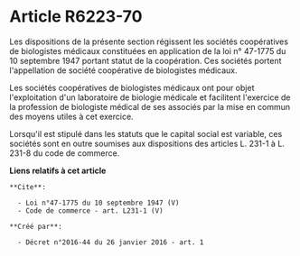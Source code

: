# Article R6223-70

Les dispositions de la présente section régissent les sociétés coopératives de biologistes médicaux constituées en
application de la loi n° 47-1775 du 10 septembre 1947 portant statut de la coopération. Ces sociétés portent l'appellation de
société coopérative de biologistes médicaux. 

Les sociétés coopératives de biologistes médicaux ont pour objet l'exploitation d'un laboratoire de biologie médicale et
facilitent l'exercice de la profession de biologiste médical de ses associés par la mise en commun des moyens utiles à cet
exercice. 

Lorsqu'il est stipulé dans les statuts que le capital social est variable, ces sociétés sont en outre soumises aux
dispositions des articles L. 231-1 à L. 231-8 du code de commerce.

**Liens relatifs à cet article**

	**Cite**:

	  - Loi n°47-1775 du 10 septembre 1947 (V)
	  - Code de commerce - art. L231-1 (V)

	**Créé par**:

	  - Décret n°2016-44 du 26 janvier 2016 - art. 1
